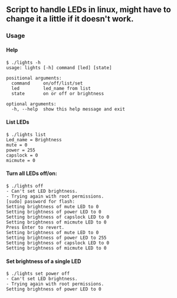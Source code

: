 ## Script to handle LEDs in linux, might have to change it a little if it doesn't work.
### Usage
#### Help
```
$ ./lights -h
usage: lights [-h] command [led] [state]

positional arguments:
  command     on/off/list/set
  led         led_name from list
  state       on or off or brightness

optional arguments:
  -h, --help  show this help message and exit
```
#### List LEDs
```
$ ./lights list
Led_name = Brightness
mute = 0
power = 255
capslock = 0
micmute = 0

```
#### Turn all LEDs off/on:
```
$ ./lights off
- Can't set LED brightness.
- Trying again with root permissions.
[sudo] password for flash: 
Setting brightness of mute LED to 0
Setting brightness of power LED to 0
Setting brightness of capslock LED to 0
Setting brightness of micmute LED to 0
Press Enter to revert.
Setting brightness of mute LED to 0
Setting brightness of power LED to 255
Setting brightness of capslock LED to 0
Setting brightness of micmute LED to 0
```
#### Set brightness of a single LED
```
$ ./lights set power off
- Can't set LED brightness.
- Trying again with root permissions.
Setting brightness of power LED to 0
```
